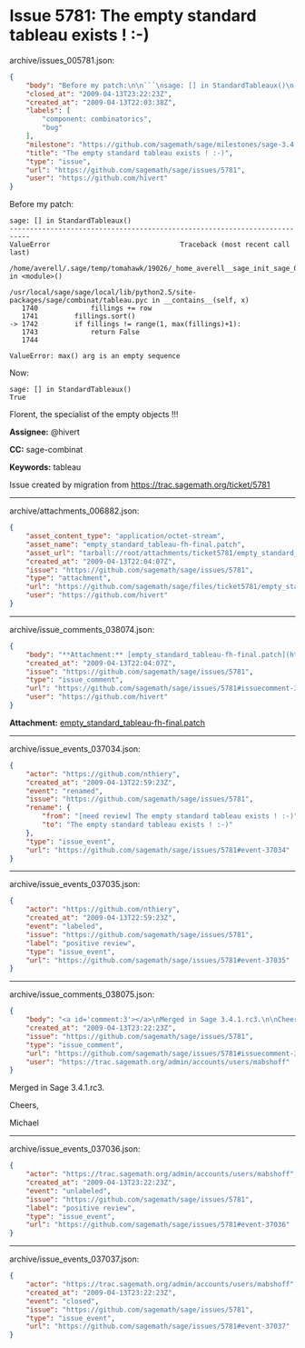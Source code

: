 # Issue 5781: The empty standard tableau exists ! :-)

archive/issues_005781.json:
```json
{
    "body": "Before my patch:\n\n```\nsage: [] in StandardTableaux()\n---------------------------------------------------------------------------\nValueError                                Traceback (most recent call last)\n\n/home/averell/.sage/temp/tomahawk/19026/_home_averell__sage_init_sage_0.py in <module>()\n\n/usr/local/sage/sage/local/lib/python2.5/site-packages/sage/combinat/tableau.pyc in __contains__(self, x)\n   1740             fillings += row\n   1741         fillings.sort()\n-> 1742         if fillings != range(1, max(fillings)+1):\n   1743             return False\n   1744\n\nValueError: max() arg is an empty sequence\n```\n\nNow:\n\n```\nsage: [] in StandardTableaux()\nTrue\n```\n\nFlorent, the specialist of the empty objects !!!\n\n\n**Assignee:** @hivert\n\n**CC:**  sage-combinat\n\n**Keywords:** tableau\n\nIssue created by migration from https://trac.sagemath.org/ticket/5781\n\n",
    "closed_at": "2009-04-13T23:22:23Z",
    "created_at": "2009-04-13T22:03:38Z",
    "labels": [
        "component: combinatorics",
        "bug"
    ],
    "milestone": "https://github.com/sagemath/sage/milestones/sage-3.4.1",
    "title": "The empty standard tableau exists ! :-)",
    "type": "issue",
    "url": "https://github.com/sagemath/sage/issues/5781",
    "user": "https://github.com/hivert"
}
```
Before my patch:

```
sage: [] in StandardTableaux()
---------------------------------------------------------------------------
ValueError                                Traceback (most recent call last)

/home/averell/.sage/temp/tomahawk/19026/_home_averell__sage_init_sage_0.py in <module>()

/usr/local/sage/sage/local/lib/python2.5/site-packages/sage/combinat/tableau.pyc in __contains__(self, x)
   1740             fillings += row
   1741         fillings.sort()
-> 1742         if fillings != range(1, max(fillings)+1):
   1743             return False
   1744

ValueError: max() arg is an empty sequence
```

Now:

```
sage: [] in StandardTableaux()
True
```

Florent, the specialist of the empty objects !!!


**Assignee:** @hivert

**CC:**  sage-combinat

**Keywords:** tableau

Issue created by migration from https://trac.sagemath.org/ticket/5781





---

archive/attachments_006882.json:
```json
{
    "asset_content_type": "application/octet-stream",
    "asset_name": "empty_standard_tableau-fh-final.patch",
    "asset_url": "tarball://root/attachments/ticket5781/empty_standard_tableau-fh-final.patch",
    "created_at": "2009-04-13T22:04:07Z",
    "issue": "https://github.com/sagemath/sage/issues/5781",
    "type": "attachment",
    "url": "https://github.com/sagemath/sage/files/ticket5781/empty_standard_tableau-fh-final.patch",
    "user": "https://github.com/hivert"
}
```



---

archive/issue_comments_038074.json:
```json
{
    "body": "**Attachment:** [empty_standard_tableau-fh-final.patch](https://github.com/sagemath/sage/files/ticket5781/empty_standard_tableau-fh-final.patch)",
    "created_at": "2009-04-13T22:04:07Z",
    "issue": "https://github.com/sagemath/sage/issues/5781",
    "type": "issue_comment",
    "url": "https://github.com/sagemath/sage/issues/5781#issuecomment-38074",
    "user": "https://github.com/hivert"
}
```

**Attachment:** [empty_standard_tableau-fh-final.patch](https://github.com/sagemath/sage/files/ticket5781/empty_standard_tableau-fh-final.patch)



---

archive/issue_events_037034.json:
```json
{
    "actor": "https://github.com/nthiery",
    "created_at": "2009-04-13T22:59:23Z",
    "event": "renamed",
    "issue": "https://github.com/sagemath/sage/issues/5781",
    "rename": {
        "from": "[need review] The empty standard tableau exists ! :-)",
        "to": "The empty standard tableau exists ! :-)"
    },
    "type": "issue_event",
    "url": "https://github.com/sagemath/sage/issues/5781#event-37034"
}
```



---

archive/issue_events_037035.json:
```json
{
    "actor": "https://github.com/nthiery",
    "created_at": "2009-04-13T22:59:23Z",
    "event": "labeled",
    "issue": "https://github.com/sagemath/sage/issues/5781",
    "label": "positive review",
    "type": "issue_event",
    "url": "https://github.com/sagemath/sage/issues/5781#event-37035"
}
```



---

archive/issue_comments_038075.json:
```json
{
    "body": "<a id='comment:3'></a>\nMerged in Sage 3.4.1.rc3.\n\nCheers,\n\nMichael",
    "created_at": "2009-04-13T23:22:23Z",
    "issue": "https://github.com/sagemath/sage/issues/5781",
    "type": "issue_comment",
    "url": "https://github.com/sagemath/sage/issues/5781#issuecomment-38075",
    "user": "https://trac.sagemath.org/admin/accounts/users/mabshoff"
}
```

<a id='comment:3'></a>
Merged in Sage 3.4.1.rc3.

Cheers,

Michael



---

archive/issue_events_037036.json:
```json
{
    "actor": "https://trac.sagemath.org/admin/accounts/users/mabshoff",
    "created_at": "2009-04-13T23:22:23Z",
    "event": "unlabeled",
    "issue": "https://github.com/sagemath/sage/issues/5781",
    "label": "positive review",
    "type": "issue_event",
    "url": "https://github.com/sagemath/sage/issues/5781#event-37036"
}
```



---

archive/issue_events_037037.json:
```json
{
    "actor": "https://trac.sagemath.org/admin/accounts/users/mabshoff",
    "created_at": "2009-04-13T23:22:23Z",
    "event": "closed",
    "issue": "https://github.com/sagemath/sage/issues/5781",
    "type": "issue_event",
    "url": "https://github.com/sagemath/sage/issues/5781#event-37037"
}
```
